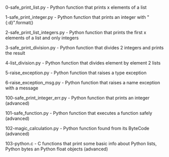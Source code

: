 0-safe_print_list.py - Python function that prints x elements of a list

1-safe_print_integer.py - Python function that prints an integer with "{:d}".format()

2-safe_print_list_integers.py - Python function that prints the first x elements of a list and only integers

3-safe_print_division.py - Python function that divides 2 integers and prints the result

4-list_division.py - Python function that divides element by element 2 lists

5-raise_exception.py - Python function that raises a type exception

6-raise_exception_msg.py - Python function that raises a name exception with a message

100-safe_print_integer_err.py - Python function that prints an integer (advanced)

101-safe_function.py - Python function that executes a function safely (advanced)

102-magic_calculation.py - Python function found from its ByteCode (advanced)

103-python.c - C functions that print some basic info about Python lists, Python bytes an Python float objects (advanced)
